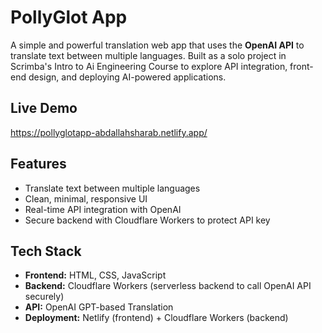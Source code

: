 # PollyGlot App

A simple and powerful translation web app that uses the **OpenAI API** to translate text between multiple languages. Built as a solo project in Scrimba's Intro to Ai Engineering Course to explore API integration, front-end design, and deploying AI-powered applications.

## Live Demo
https://pollyglotapp-abdallahsharab.netlify.app/ 

## Features
- Translate text between multiple languages  
- Clean, minimal, responsive UI  
- Real-time API integration with OpenAI 
- Secure backend with Cloudflare Workers to protect API key

## Tech Stack
- **Frontend:** HTML, CSS, JavaScript   
- **Backend:** Cloudflare Workers (serverless backend to call OpenAI API securely)  
- **API:** OpenAI GPT-based Translation  
- **Deployment:** Netlify (frontend) + Cloudflare Workers (backend)  